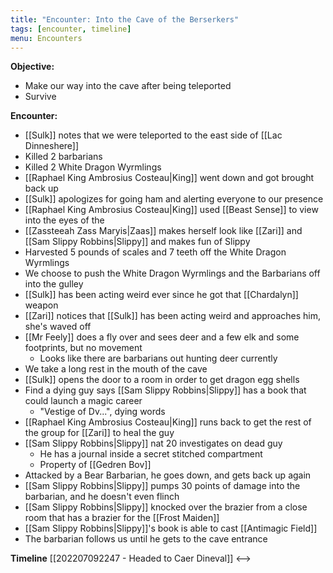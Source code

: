 ```yaml
---
title: "Encounter: Into the Cave of the Berserkers"
tags: [encounter, timeline]
menu: Encounters
---
```

**Objective:** 

- Make our way into the cave after being teleported
- Survive

**Encounter:**

- [[Sulk]] notes that we were teleported to the east side of [[Lac Dinneshere]]
- Killed 2 barbarians
- Killed 2 White Dragon Wyrmlings
- [[Raphael King Ambrosius Costeau|King]] went down and got brought back up
- [[Sulk]] apologizes for going ham and alerting everyone to our presence
- [[Raphael King Ambrosius Costeau|King]] used [[Beast Sense]] to view into the eyes of the
- [[Zassteeah Zass Maryis|Zaas]] makes herself look like [[Zari]] and [[Sam Slippy Robbins|Slippy]] and makes fun of Slippy
- Harvested 5 pounds of scales and 7 teeth off the White Dragon Wyrmlings
- We choose to push the White Dragon Wyrmlings and the Barbarians off into the gulley
- [[Sulk]] has been acting weird ever since he got that [[Chardalyn]] weapon
- [[Zari]] notices that [[Sulk]] has been acting weird and approaches him, she's waved off
- [[Mr Feely]] does a fly over and sees deer and a few elk and some footprints, but no movement
	- Looks like there are barbarians out hunting deer currently
- We take a long rest in the mouth of the cave
- [[Sulk]] opens the door to a room in order to get dragon egg shells
-  Find a dying guy says [[Sam Slippy Robbins|Slippy]] has a book that could launch a magic career
	- "Vestige of Dv...", dying words
- [[Raphael King Ambrosius Costeau|King]] runs back to get the rest of the group for [[Zari]] to heal the guy
- [[Sam Slippy Robbins|Slippy]] nat 20 investigates on dead guy
	- He has a journal inside a secret stitched compartment
	- Property of [[Gedren Bov]]
- Attacked by a Bear Barbarian, he goes down, and gets back up again
- [[Sam Slippy Robbins|Slippy]] pumps 30 points of damage into the barbarian, and he doesn't even flinch
- [[Sam Slippy Robbins|Slippy]]  knocked over the brazier from a close room that has a brazier for the [[Frost Maiden]]
- [[Sam Slippy Robbins|Slippy]]'s book is able to cast [[Antimagic Field]]
- The barbarian follows us until he gets to the cave entrance

**Timeline**
 [[202207092247 - Headed to Caer Dineval]] <--> 
 
<span class='ob-timelines' data-date='2022-07-23-00' data-title="Into the Cave of the Berserkers"></span>
